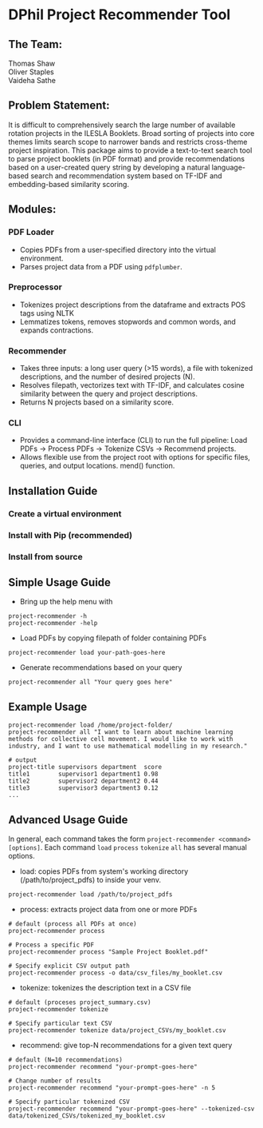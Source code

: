 # DPhil Project Recommender Tool 
## The Team:
Thomas Shaw\
Oliver Staples\
Vaideha Sathe

## Problem Statement:
It is difficult to comprehensively search the large number of available rotation projects in the ILESLA Booklets. Broad sorting of projects into core themes limits search scope to narrower bands and restricts cross-theme project inspiration. This package aims to provide a text-to-text search tool to parse project booklets (in PDF format) and provide recommendations based on a user-created query string by developing a natural language-based search and recommendation system based on TF-IDF and embedding-based similarity scoring.

## Modules:
### PDF Loader
* Copies PDFs from a user-specified directory into the virtual environment.
* Parses project data from a PDF using `pdfplumber`.

### Preprocessor
* Tokenizes project descriptions from the dataframe and extracts POS tags using NLTK
* Lemmatizes tokens, removes stopwords and common words, and expands contractions.

### Recommender
* Takes three inputs: a long user query (>15 words), a file with tokenized descriptions, and the number of desired projects (N).
* Resolves filepath, vectorizes text with TF-IDF, and calculates cosine similarity between the query and project descriptions.
* Returns N projects based on a similarity score.

### CLI
* Provides a command-line interface (CLI) to run the full pipeline: Load PDFs → Process PDFs → Tokenize CSVs → Recommend projects.
* Allows flexible use from the project root with options for specific files, queries, and output locations.
mend() function.

## Installation Guide
### Create a virtual environment
### Install with Pip (recommended)
### Install from source

## Simple Usage Guide
* Bring up the help menu with 
```
project-recommender -h
project-recommender -help
```
* Load PDFs by copying filepath of folder containing PDFs
```
project-recommender load your-path-goes-here
```
* Generate recommendations based on your query
```
project-recommender all "Your query goes here"
```

## Example Usage
```
project-recommender load /home/project-folder/
project-recommender all "I want to learn about machine learning methods for collective cell movement. I would like to work with industry, and I want to use mathematical modelling in my research."

# output
project-title supervisors department  score
title1        supervisor1 department1 0.98
title2        supervisor2 department2 0.44
title3        supervisor3 department3 0.12
...
```

## Advanced Usage Guide
In general, each command takes the form `project-recommender <command> [options]`. Each command `load` `process` `tokenize` `all` has several manual options.

* load: copies PDFs from system's working directory (/path/to/project_pdfs) to inside your venv.
```
project-recommender load /path/to/project_pdfs
```

* process: extracts project data from one or more PDFs
```
# default (process all PDFs at once)
project-recommender process

# Process a specific PDF
project-recommender process "Sample Project Booklet.pdf"

# Specify explicit CSV output path
project-recommender process -o data/csv_files/my_booklet.csv
```

* tokenize: tokenizes the description text in a CSV file
```
# default (proceses project_summary.csv)
project-recommender tokenize

# Specify particular text CSV
project-recommender tokenize data/project_CSVs/my_booklet.csv
```

* recommend: give top-N recommendations for a given text query
```
# default (N=10 recommendations)
project-recommender recommend "your-prompt-goes-here"

# Change number of results
project-recommender recommend "your-prompt-goes-here" -n 5

# Specify particular tokenized CSV
project-recommender recommend "your-prompt-goes-here" --tokenized-csv data/tokenized_CSVs/tokenized_my_booklet.csv

```
```

